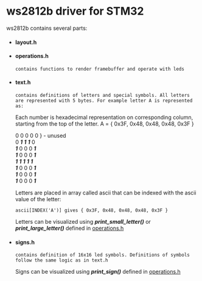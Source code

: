 # ws2812b driver for STM32

ws2812b contains several parts:
  - #### layout.h
  - #### operations.h
        contains functions to render framebuffer and operate with leds
  - #### text.h
        contains definitions of letters and special symbols. All letters are represented with 5 bytes. For example letter A is represented as:
    Each number is hexadecimal representation on corresponding column, starting from the top of the letter.
    A = { 0x3F, 0x48, 0x48, 0x48, 0x3F }
    
    0 0 0 0 0  } - unused  
    0 ***1*** ***1*** ***1*** 0  
    ***1*** 0 0 0 ***1***  
    ***1*** 0 0 0 ***1***  
    ***1*** ***1*** ***1*** ***1*** ***1***  
    ***1*** 0 0 0 ***1***  
    ***1*** 0 0 0 ***1***  
    ***1*** 0 0 0 ***1***  

    Letters are placed in array called ascii that can be indexed with the       ascii value of the letter:
    ```
    ascii[INDEX('A')] gives { 0x3F, 0x48, 0x48, 0x48, 0x3F }
    ```
    Letters can be visualized using ***print_small_letter()*** or ***print_large_letter()*** defined in [operations.h](operations.h)

  - #### signs.h
        contains definition of 16x16 led symbols. Definitions of symbols follow the same logic as in text.h

    Signs can be visualized using ***print_sign()*** defined in [operations.h](operations.h)
